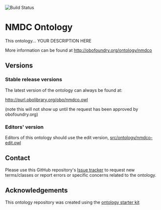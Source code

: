 
![Build Status](https://github.com/microbiomedata/nmdc-ontology/workflows/CI/badge.svg)
# NMDC Ontology

This ontology... YOUR DESCRIPTION HERE

More information can be found at http://obofoundry.org/ontology/nmdco

## Versions

### Stable release versions

The latest version of the ontology can always be found at:

http://purl.obolibrary.org/obo/nmdco.owl

(note this will not show up until the request has been approved by obofoundry.org)

### Editors' version

Editors of this ontology should use the edit version, [src/ontology/nmdco-edit.owl](src/ontology/nmdco-edit.owl)

## Contact

Please use this GitHub repository's [Issue tracker](https://github.com/microbiomedata/nmdc-ontology/issues) to request new terms/classes or report errors or specific concerns related to the ontology.

## Acknowledgements

This ontology repository was created using the [ontology starter kit](https://github.com/INCATools/ontology-starter-kit)
